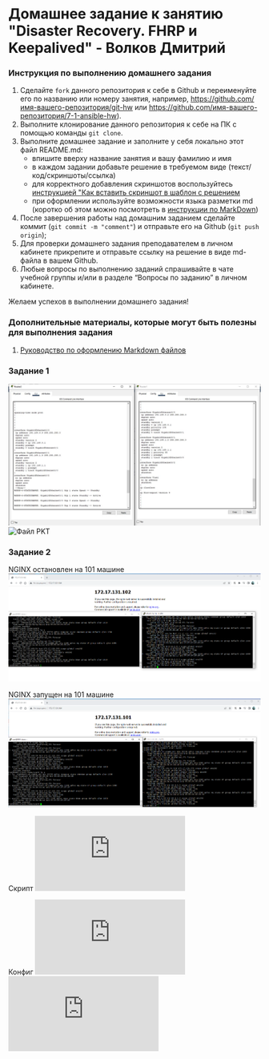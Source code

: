 # Домашнее задание к занятию "Disaster Recovery. FHRP и Keepalived" - Волков Дмитрий


### Инструкция по выполнению домашнего задания

   1. Сделайте `fork` данного репозитория к себе в Github и переименуйте его по названию или номеру занятия, например, https://github.com/имя-вашего-репозитория/git-hw или  https://github.com/имя-вашего-репозитория/7-1-ansible-hw).
   2. Выполните клонирование данного репозитория к себе на ПК с помощью команды `git clone`.
   3. Выполните домашнее задание и заполните у себя локально этот файл README.md:
      - впишите вверху название занятия и вашу фамилию и имя
      - в каждом задании добавьте решение в требуемом виде (текст/код/скриншоты/ссылка)
      - для корректного добавления скриншотов воспользуйтесь [инструкцией "Как вставить скриншот в шаблон с решением](https://github.com/netology-code/sys-pattern-homework/blob/main/screen-instruction.md)
      - при оформлении используйте возможности языка разметки md (коротко об этом можно посмотреть в [инструкции  по MarkDown](https://github.com/netology-code/sys-pattern-homework/blob/main/md-instruction.md))
   4. После завершения работы над домашним заданием сделайте коммит (`git commit -m "comment"`) и отправьте его на Github (`git push origin`);
   5. Для проверки домашнего задания преподавателем в личном кабинете прикрепите и отправьте ссылку на решение в виде md-файла в вашем Github.
   6. Любые вопросы по выполнению заданий спрашивайте в чате учебной группы и/или в разделе “Вопросы по заданию” в личном кабинете.
   
Желаем успехов в выполнении домашнего задания!
   
### Дополнительные материалы, которые могут быть полезны для выполнения задания

1. [Руководство по оформлению Markdown файлов](https://gist.github.com/Jekins/2bf2d0638163f1294637#Code)

### Задание 1

![Маршрутизатор 1 и 2](https://github.com/dvolkov15/Disaster-Recovery.-FHRP-Keepalived/blob/main/R1_R2.JPG)
![Файл PKT](https://github.com/dvolkov15/Disaster-Recovery.-FHRP-Keepalived/blob/main/hsrp_advanced.pkt)
### Задание 2 

NGINX остановлен на 101 машине
![NGINX_STOP_101](https://github.com/dvolkov15/Disaster-Recovery.-FHRP-Keepalived/blob/main/NGINX_stop_101.PNG)

NGINX запущен на 101 машине
![NGINX_START_101](https://github.com/dvolkov15/Disaster-Recovery.-FHRP-Keepalived/blob/main/NGINX_start_101.PNG)

Скрипт
![Скрипт](https://github.com/dvolkov15/Disaster-Recovery.-FHRP-Keepalived/blob/main/keepalived_check.sh)

Конфиг
![конфиг_backup](https://github.com/dvolkov15/Disaster-Recovery.-FHRP-Keepalived/blob/main/keepalived_backup.conf)
![конфиг_master](https://github.com/dvolkov15/Disaster-Recovery.-FHRP-Keepalived/blob/main/keepalived.conf)
